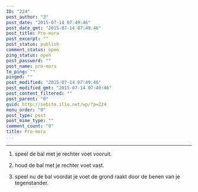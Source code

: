 ```yaml
---
ID: "224"
post_author: "3"
post_date: "2015-07-14 07:49:46"
post_date_gmt: "2015-07-14 07:49:46"
post_title: Pro-mora
post_excerpt: ""
post_status: publish
comment_status: open
ping_status: open
post_password: ""
post_name: pro-mora
to_ping: ""
pinged: ""
post_modified: "2015-07-14 07:49:46"
post_modified_gmt: "2015-07-14 07:49:46"
post_content_filtered: ""
post_parent: "0"
guid: http://sebito.iliu.net/wp/?p=224
menu_order: "0"
post_type: post
post_mime_type: ""
comment_count: "0"
title: Pro-mora
...
```

---

1.  speel de bal met je rechter voet vooruit.

2.  houd de bal met je rechter voet vast.

3.  speel nu de bal voordat je voet de grond raakt door de benen van je tegenstander.
